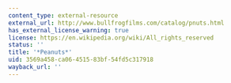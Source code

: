 ```yaml
---
content_type: external-resource
external_url: http://www.bullfrogfilms.com/catalog/pnuts.html
has_external_license_warning: true
license: https://en.wikipedia.org/wiki/All_rights_reserved
status: ''
title: '*Peanuts*'
uid: 3569a458-ca06-4515-83bf-54fd5c317918
wayback_url: ''
---
```

